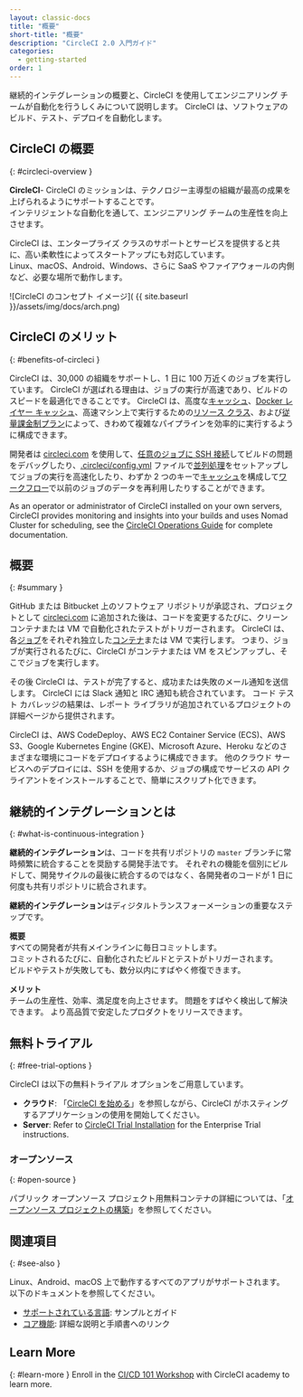 ```yaml
---
layout: classic-docs
title: "概要"
short-title: "概要"
description: "CircleCI 2.0 入門ガイド"
categories:
  - getting-started
order: 1
---
```


継続的インテグレーションの概要と、CircleCI を使用してエンジニアリング チームが自動化を行うしくみについて説明します。 CircleCI は、ソフトウェアのビルド、テスト、デプロイを自動化します。

## CircleCI の概要
{: #circleci-overview }

**CircleCI**- CircleCI のミッションは、テクノロジー主導型の組織が最高の成果を上げられるようにサポートすることです。        
インテリジェントな自動化を通して、エンジニアリング チームの生産性を向上させます。

CircleCI は、エンタープライズ クラスのサポートとサービスを提供すると共に、高い柔軟性によってスタートアップにも対応しています。        
Linux、macOS、Android、Windows、さらに SaaS やファイアウォールの内側など、必要な場所で動作します。

![CircleCI のコンセプト イメージ]( {{ site.baseurl }}/assets/img/docs/arch.png)

## CircleCI のメリット
{: #benefits-of-circleci }

CircleCI は、30,000 の組織をサポートし、1 日に 100 万近くのジョブを実行しています。 CircleCI が選ばれる理由は、ジョブの実行が高速であり、ビルドのスピードを最適化できることです。 CircleCI は、高度な[キャッシュ]({{site.baseurl}}/ja/2.0/caching/)、[Docker レイヤー キャッシュ]({{site.baseurl}}/ja/2.0/docker-layer-caching/)、高速マシン上で実行するための[リソース クラス]({{site.baseurl}}/ja/2.0/optimizations/#resource-class)、および[従量課金制プラン](https://circleci.com/ja/pricing/)によって、きわめて複雑なパイプラインを効率的に実行するように構成できます。

開発者は [circleci.com](https://circleci.com/ja/) を使用して、[任意のジョブに SSH 接続]({{site.baseurl}}/ja/2.0/ssh-access-jobs/)してビルドの問題をデバッグしたり、[.circleci/config.yml]({{site.baseurl}}/ja/2.0/configuration-reference/) ファイルで[並列処理]({{site.baseurl}}/ja/2.0/parallelism-faster-jobs/)をセットアップしてジョブの実行を高速化したり、わずか 2 つのキーで[キャッシュ]({{site.baseurl}}/ja/2.0/caching/)を構成して[ワークフロー]({{site.baseurl}}/ja/2.0/workflows/)で以前のジョブのデータを再利用したりすることができます。

As an operator or administrator of CircleCI installed on your own servers, CircleCI provides monitoring and insights into your builds and uses Nomad Cluster for scheduling, see the [CircleCI Operations Guide]({{site.baseurl}}/2.0/circleci-ops-guide-v2-17.pdf) for complete documentation.

## 概要
{: #summary }

GitHub または Bitbucket 上のソフトウェア リポジトリが承認され、プロジェクトとして [circleci.com](https://circleci.com/ja/) に追加された後は、コードを変更するたびに、クリーン コンテナまたは VM で自動化されたテストがトリガーされます。 CircleCI は、各[ジョブ]({{site.baseurl}}/ja/2.0/glossary/#job)をそれぞれ独立した[コンテナ]({{site.baseurl}}/ja/2.0/glossary/#container)または VM で実行します。 つまり、ジョブが実行されるたびに、CircleCI がコンテナまたは VM をスピンアップし、そこでジョブを実行します。

その後 CircleCI は、テストが完了すると、成功または失敗のメール通知を送信します。 CircleCI には Slack 通知と IRC 通知も統合されています。 コード テスト カバレッジの結果は、レポート ライブラリが追加されているプロジェクトの詳細ページから提供されます。

CircleCI は、AWS CodeDeploy、AWS EC2 Container Service (ECS)、AWS S3、Google Kubernetes Engine (GKE)、Microsoft Azure、Heroku などのさまざまな環境にコードをデプロイするように構成できます。 他のクラウド サービスへのデプロイには、SSH を使用するか、ジョブの構成でサービスの API クライアントをインストールすることで、簡単にスクリプト化できます。

## 継続的インテグレーションとは
{: #what-is-continuous-integration }

**継続的インテグレーション**は、コードを共有リポジトリの `master` ブランチに常時頻繁に統合することを奨励する開発手法です。 それぞれの機能を個別にビルドして、開発サイクルの最後に統合するのではなく、各開発者のコードが 1 日に何度も共有リポジトリに統合されます。

**継続的インテグレーション**はディジタルトランスフォーメーションの重要なステップです。

**概要**  
すべての開発者が共有メインラインに毎日コミットします。        
コミットされるたびに、自動化されたビルドとテストがトリガーされます。        
ビルドやテストが失敗しても、数分以内にすばやく修復できます。

**メリット**  
チームの生産性、効率、満足度を向上させます。 問題をすばやく検出して解決できます。 より高品質で安定したプロダクトをリリースできます。


## 無料トライアル
{: #free-trial-options }

CircleCI は以下の無料トライアル オプションをご用意しています。

- **クラウド**: 「[CircleCI を始める]({{site.baseurl}}/ja/2.0/first-steps/)」を参照しながら、CircleCI がホスティングするアプリケーションの使用を開始してください。
- **Server**: Refer to [CircleCI Trial Installation]({{site.baseurl}}/2.0/single-box/) for the Enterprise Trial instructions.

### オープンソース
{: #open-source }

パブリック オープンソース プロジェクト用無料コンテナの詳細については、「[オープンソース プロジェクトの構築]({{site.baseurl}}/ja/2.0/oss/)」を参照してください。

## 関連項目
{: #see-also }

Linux、Android、macOS 上で動作するすべてのアプリがサポートされます。 以下のドキュメントを参照してください。
- [サポートされている言語]({{site.baseurl}}/ja/2.0/demo-apps/): サンプルとガイド
- [コア機能]({{site.baseurl}}/ja/2.0/features/): 詳細な説明と手順書へのリンク

## Learn More
{: #learn-more }
Enroll in the [CI/CD 101 Workshop](https://academy.circleci.com/cicd-basics?access_code=public-2021) with CircleCI academy to learn more.

